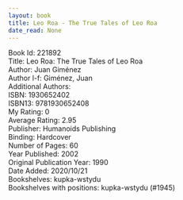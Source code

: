 ```yaml
---
layout: book
title: Leo Roa - The True Tales of Leo Roa
date_read: None
---
```


Book Id: 221892<br />
Title: Leo Roa: The True Tales of Leo Roa<br />
Author: Juan Giménez<br />
Author l-f: Giménez, Juan<br />
Additional Authors: <br />
ISBN: 1930652402<br />
ISBN13: 9781930652408<br />
My Rating: 0<br />
Average Rating: 2.95<br />
Publisher: Humanoids Publishing<br />
Binding: Hardcover<br />
Number of Pages: 60<br />
Year Published: 2002<br />
Original Publication Year: 1990<br />
Date Added: 2020/10/21<br />
Bookshelves: kupka-wstydu<br />
Bookshelves with positions: kupka-wstydu (#1945)<br />

